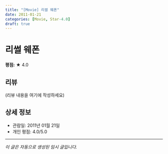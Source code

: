 ```yaml
---
title: "[Movie] 리썰 웨폰"
date: 2011-01-21
categories: [Movie, Star-4.0]
draft: true
---
```


# 리썰 웨폰

**평점:** ★ 4.0

## 리뷰

(리뷰 내용을 여기에 작성하세요)

## 상세 정보

- 관람일: 2011년 01월 21일
- 개인 평점: 4.0/5.0

---

*이 글은 자동으로 생성된 임시 글입니다.*
